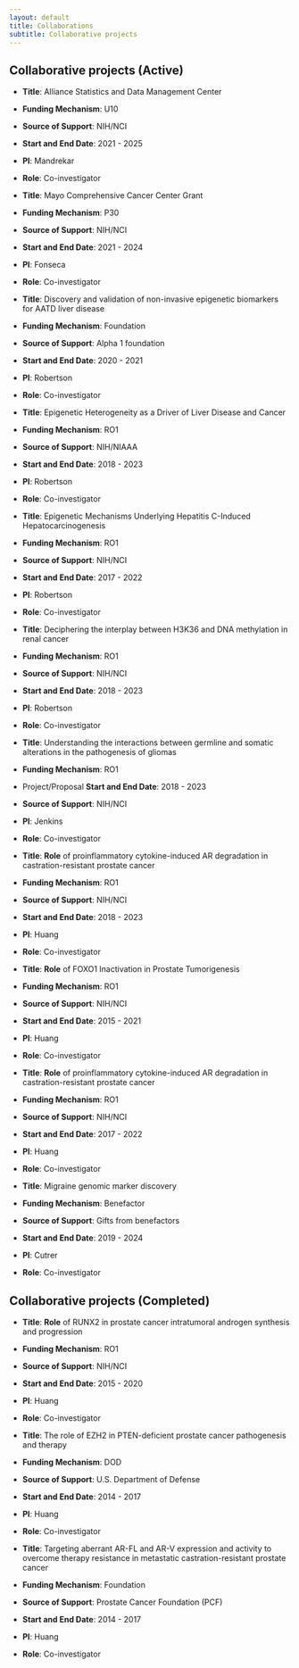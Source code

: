 ```yaml
---
layout: default
title: Collaborations
subtitle: Collaborative projects
---
```


## Collaborative projects (Active)


- **Title**: Alliance Statistics and Data Management Center
- **Funding Mechanism**: U10
- **Source of Support**: NIH/NCI
- **Start and End Date**: 2021 - 2025
- **PI**: Mandrekar
- **Role**: Co-investigator


- **Title**: Mayo Comprehensive Cancer Center Grant
- **Funding Mechanism**: P30
- **Source of Support**: NIH/NCI
- **Start and End Date**: 2021 - 2024
- **PI**: Fonseca
- **Role**: Co-investigator


- **Title**: Discovery and validation of non-invasive epigenetic biomarkers for AATD liver disease
- **Funding Mechanism**: Foundation
- **Source of Support**: Alpha 1 foundation
- **Start and End Date**: 2020 - 2021
- **PI**: Robertson
- **Role**: Co-investigator


- **Title**: Epigenetic Heterogeneity as a Driver of Liver Disease and Cancer
- **Funding Mechanism**: RO1
- **Source of Support**: NIH/NIAAA
- **Start and End Date**: 2018 - 2023
- **PI**: Robertson
- **Role**: Co-investigator


- **Title**: Epigenetic Mechanisms Underlying Hepatitis C-Induced Hepatocarcinogenesis
- **Funding Mechanism**: RO1
- **Source of Support**: NIH/NCI
- **Start and End Date**: 2017 - 2022
- **PI**: Robertson
- **Role**: Co-investigator


- **Title**: Deciphering the interplay between H3K36 and DNA methylation in renal cancer
- **Funding Mechanism**: RO1
- **Source of Support**: NIH/NCI
- **Start and End Date**: 2018 - 2023
- **PI**: Robertson
- **Role**: Co-investigator


- **Title**: Understanding the interactions between germline and somatic alterations in the pathogenesis of gliomas
- **Funding Mechanism**: RO1
- Project/Proposal **Start and End Date**: 2018 - 2023
- **Source of Support**: NIH/NCI
- **PI**: Jenkins
- **Role**: Co-investigator


- **Title**: **Role** of proinflammatory cytokine-induced AR degradation in castration-resistant prostate cancer
- **Funding Mechanism**: RO1
- **Source of Support**: NIH/NCI
- **Start and End Date**: 2018 - 2023
- **PI**: Huang
- **Role**: Co-investigator


- **Title**: **Role** of FOXO1 Inactivation in Prostate Tumorigenesis
- **Funding Mechanism**: RO1
- **Source of Support**: NIH/NCI
- **Start and End Date**: 2015 - 2021
- **PI**: Huang
- **Role**: Co-investigator


- **Title**: **Role** of proinflammatory cytokine-induced AR degradation in castration-resistant prostate cancer
- **Funding Mechanism**: RO1
- **Source of Support**: NIH/NCI
- **Start and End Date**: 2017 - 2022
- **PI**: Huang
- **Role**: Co-investigator


- **Title**: Migraine genomic marker discovery
- **Funding Mechanism**: Benefactor
- **Source of Support**:  Gifts from benefactors
- **Start and End Date**: 2019 - 2024
- **PI**: Cutrer
- **Role**: Co-investigator


## Collaborative projects (Completed)

- **Title**: **Role** of RUNX2 in prostate cancer intratumoral androgen synthesis and progression
- **Funding Mechanism**: RO1
- **Source of Support**: NIH/NCI
- **Start and End Date**: 2015 - 2020
- **PI**: Huang
- **Role**: Co-investigator


- **Title**: The role of EZH2 in PTEN-deficient prostate cancer pathogenesis and therapy
- **Funding Mechanism**: DOD
- **Source of Support**: U.S. Department of Defense
- **Start and End Date**: 2014 - 2017
- **PI**: Huang
- **Role**: Co-investigator


- **Title**: Targeting aberrant AR-FL and AR-V expression and activity to overcome therapy resistance in metastatic castration-resistant prostate cancer
- **Funding Mechanism**: Foundation
- **Source of Support**: Prostate Cancer Foundation (PCF)
- **Start and End Date**: 2014 - 2017
- **PI**: Huang
- **Role**: Co-investigator




